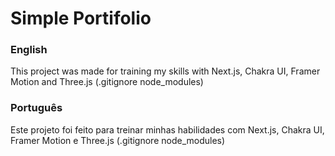 <h1>Simple Portifolio</h1>
<h3>English</h3>
<p>This project was made for training my skills with Next.js, Chakra UI, Framer Motion and Three.js (.gitignore node_modules)</p>
<h3>Português</h3>
<p>Este projeto foi feito para treinar minhas habilidades com Next.js, Chakra UI, Framer Motion e Three.js (.gitignore node_modules)</p>
